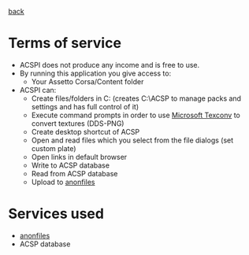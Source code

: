 [back](/readme.md)

# Terms of service

- ACSPI does not produce any income and is free to use.
- By running this application you give access to:
  - Your Assetto Corsa/Content folder
- ACSPI can:
  - Create files/folders in C: (creates C:\ACSP to manage packs and settings and has full control of it)
  - Execute command prompts in order to use [Microsoft Texconv](https://docs.microsoft.com/en-us/azure/remote-rendering/resources/tools/tex-conv) to convert textures (DDS-PNG)
  - Create desktop shortcut of ACSP
  - Open and read files which you select from the file dialogs (set custom plate)
  - Open links in default browser
  - Write to ACSP database
  - Read from ACSP database
  - Upload to [anonfiles](https://anonfiles.com/)

# Services used
- [anonfiles](https://anonfiles.com/)
- ACSP database
